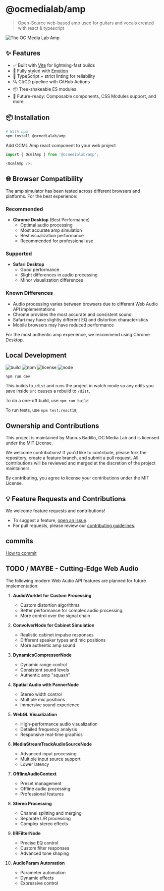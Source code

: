 # @ocmedialab/amp

> Open-Source web-based amp used for guitars and vocals created with react & typescript

![The OC Media Lab Amp](https://live.staticflickr.com/65535/54412723658_57beb7a8b3_b.jpg)

## ✨ Features

- ✅ Built with [Vite](https://vitejs.dev/) for lightning-fast builds
- 🎨 Fully styled with [Emotion](https://emotion.sh/docs/introduction)
- 🔧 TypeScript + strict linting for reliability
- 🔍 CI/CD pipeline with GitHub Actions
- 📦 Tree-shakeable ES modules
- 🔌 Future-ready: Composable components, CSS Modules support, and more

## 📦 Installation

```bash
# With npm
npm install @ocmedialab/amp
```

Add OCML Amp react component to your web project

```js
import { OcmlAmp } from '@ocmedialab/amp';

<OcmlAmp />;
```

## 🌐 Browser Compatibility

The amp simulator has been tested across different browsers and platforms. For the best experience:

### Recommended

- **Chrome Desktop** (Best Performance)
    - Optimal audio processing
    - Most accurate amp simulation
    - Best visualization performance
    - Recommended for professional use

### Supported

- **Safari Desktop**
    - Good performance
    - Slight differences in audio processing
    - Minor visualization differences

### Known Differences

- Audio processing varies between browsers due to different Web Audio API implementations
- Chrome provides the most accurate and consistent sound
- Safari may have slightly different EQ and distortion characteristics
- Mobile browsers may have reduced performance

For the most authentic amp experience, we recommend using Chrome Desktop.

## Local Development

![build](https://github.com/ocmedialab/ocml-amp/actions/workflows/main.yml/badge.svg)
![npm](https://img.shields.io/npm/v/@ocmedialab/amp?color=blue)
![license](https://img.shields.io/npm/l/@ocmedialab/amp)
![node](https://img.shields.io/node/v/@ocmedialab/amp)

```bash
npm run dev
```

This builds to `/dist` and runs the project in watch mode so any edits you save inside `src` causes a rebuild to `/dist`.

To do a one-off build, use `npm run build`

To run tests, use `npm test:react18`;

## Ownership and Contributions

This project is maintained by Marcus Badillo, OC Media Lab and is licensed under the MIT License.

We welcome contributions! If you'd like to contribute, please fork the repository, create a feature branch, and submit a pull request. All contributions will be reviewed and merged at the discretion of the project maintainers.

By contributing, you agree to license your contributions under the MIT License.

## 💡 Feature Requests and Contributions

We welcome feature requests and contributions!

- To suggest a feature, [open an issue](https://github.com/ocmedialab/ocml-amp/issues/new?template=feature_request.md).
- For pull requests, please review our [contributing guidelines](CONTRIBUTING.md).

## commits

[How to commit](https://github.com/conventional-changelog/commitlint/#what-is-commitlint)

## TODO / MAYBE - Cutting-Edge Web Audio

The following modern Web Audio API features are planned for future implementation:

1. **AudioWorklet for Custom Processing**
   - Custom distortion algorithms
   - Better performance for complex audio processing
   - More control over the signal chain

2. **ConvolverNode for Cabinet Simulation**
   - Realistic cabinet impulse responses
   - Different speaker types and mic positions
   - More authentic amp sound

3. **DynamicsCompressorNode**
   - Dynamic range control
   - Consistent sound levels
   - Authentic amp "squash"

4. **Spatial Audio with PannerNode**
   - Stereo width control
   - Multiple mic positions
   - Immersive sound experience

5. **WebGL Visualization**
   - High-performance audio visualization
   - Detailed frequency analysis
   - Responsive real-time graphics

6. **MediaStreamTrackAudioSourceNode**
   - Advanced input processing
   - Multiple input source support
   - Lower latency

7. **OfflineAudioContext**
   - Preset management
   - Offline audio processing
   - Professional features

8. **Stereo Processing**
   - Channel splitting and merging
   - Separate L/R processing
   - Complex stereo effects

9. **IIRFilterNode**
   - Precise EQ control
   - Custom filter responses
   - Advanced tone shaping

10. **AudioParam Automation**
    - Parameter automation
    - Dynamic effects
    - Expressive control
